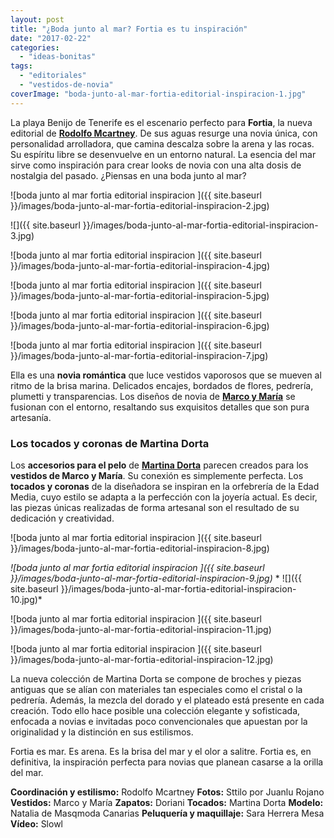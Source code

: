 ```yaml
---
layout: post
title: "¿Boda junto al mar? Fortia es tu inspiración"
date: "2017-02-22"
categories: 
  - "ideas-bonitas"
tags: 
  - "editoriales"
  - "vestidos-de-novia"
coverImage: "boda-junto-al-mar-fortia-editorial-inspiracion-1.jpg"
---
```


La playa Benijo de Tenerife es el escenario perfecto para **Fortia**, la nueva editorial de [**Rodolfo Mcartney**](http://noquiero.es). De sus aguas resurge una novia única, con personalidad arrolladora, que camina descalza sobre la arena y las rocas. Su espíritu libre se desenvuelve en un entorno natural. La esencia del mar sirve como inspiración para crear looks de novia con una alta dosis de nostalgia del pasado. ¿Piensas en una boda junto al mar?

![boda junto al mar fortia editorial inspiracion ]({{ site.baseurl }}/images/boda-junto-al-mar-fortia-editorial-inspiracion-2.jpg)

![]({{ site.baseurl }}/images/boda-junto-al-mar-fortia-editorial-inspiracion-3.jpg)

![boda junto al mar fortia editorial inspiracion ]({{ site.baseurl }}/images/boda-junto-al-mar-fortia-editorial-inspiracion-4.jpg)

![boda junto al mar fortia editorial inspiracion ]({{ site.baseurl }}/images/boda-junto-al-mar-fortia-editorial-inspiracion-5.jpg)

![boda junto al mar fortia editorial inspiracion ]({{ site.baseurl }}/images/boda-junto-al-mar-fortia-editorial-inspiracion-6.jpg)

![boda junto al mar fortia editorial inspiracion ]({{ site.baseurl }}/images/boda-junto-al-mar-fortia-editorial-inspiracion-7.jpg)

Ella es una **novia romántica** que luce vestidos vaporosos que se mueven al ritmo de la brisa marina. Delicados encajes, bordados de flores, pedrería, plumetti y transparencias. Los diseños de novia de [**Marco y María**](http://marcoymaria.com/) se fusionan con el entorno, resaltando sus exquisitos detalles que son pura artesanía.

### Los tocados y coronas de Martina Dorta

Los **accesorios para el pelo** de [**Martina Dorta**](http://www.martinadorta.com/) parecen creados para los **vestidos de Marco y María**. Su conexión es simplemente perfecta. Los **tocados y coronas** de la diseñadora se inspiran en la orfebrería de la Edad Media, cuyo estilo se adapta a la perfección con la joyería actual. Es decir, las piezas únicas realizadas de forma artesanal son el resultado de su dedicación y creatividad.

![boda junto al mar fortia editorial inspiracion ]({{ site.baseurl }}/images/boda-junto-al-mar-fortia-editorial-inspiracion-8.jpg)

 *![boda junto al mar fortia editorial inspiracion ]({{ site.baseurl }}/images/boda-junto-al-mar-fortia-editorial-inspiracion-9.jpg)*  * ![]({{ site.baseurl }}/images/boda-junto-al-mar-fortia-editorial-inspiracion-10.jpg)* 

![boda junto al mar fortia editorial inspiracion ]({{ site.baseurl }}/images/boda-junto-al-mar-fortia-editorial-inspiracion-11.jpg)

![boda junto al mar fortia editorial inspiracion ]({{ site.baseurl }}/images/boda-junto-al-mar-fortia-editorial-inspiracion-12.jpg)

La nueva colección de Martina Dorta se compone de broches y piezas antiguas que se alían con materiales tan especiales como el cristal o la pedrería. Además, la mezcla del dorado y el plateado está presente en cada creación. Todo ello hace posible una colección elegante y sofisticada, enfocada a novias e invitadas poco convencionales que apuestan por la originalidad y la distinción en sus estilismos.

Fortia es mar. Es arena. Es la brisa del mar y el olor a salitre. Fortia es, en definitiva, la inspiración perfecta para novias que planean casarse a la orilla del mar.

**Coordinación y estilismo:** Rodolfo Mcartney **Fotos:** Sttilo por Juanlu Rojano **Vestidos:** Marco y María **Zapatos:** Doriani **Tocados:** Martina Dorta **Modelo:** Natalia de Masqmoda Canarias **Peluquería y maquillaje:** Sara Herrera Mesa **Vídeo:** Slowl
